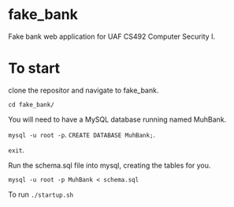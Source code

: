# fake_bank
Fake bank web application for UAF CS492 Computer Security I. 


# To start
clone the repositor and navigate to fake_bank.

`cd fake_bank/`

You will need to have a MySQL database running named MuhBank.

`mysql -u root -p`.
`CREATE DATABASE MuhBank;`.

`exit`.

Run the schema.sql file into mysql, creating the tables for you.

`mysql -u root -p MuhBank < schema.sql`

To run
`./startup.sh`

